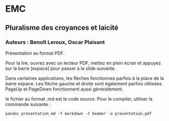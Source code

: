 # EMC
## Pluralisme des croyances et laicité
### Auteurs : Benoît Leroux, Oscar Plaisant

Présentation au format PDF.

Pour la lire, ouvrez avec un lecteur PDF, mettez en plein écran et appuyez sur la barre [espace] pour passer à la slide suivante.

Dans certaines applications, les flèches fonctionnes parfois à la place de la barre espace. Les flèche gauche et droite sont également parfois utilisées.
PageUp et PageDown fonctionnent aussi généralement.

le fichier au format .md est le code source. Pour le compiler, utiliser la commande suivante :

```pandoc presentation.md -f markdown -t beamer -o presentation.pdf```
